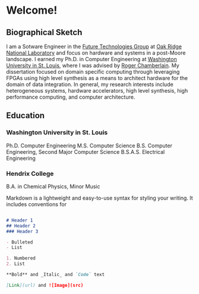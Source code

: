 # Welcome!

## Biographical Sketch
I am a Sotware Engineer in the [Future Technologies 
Group](https://csmd.ornl.gov/group/future-technologies) at [Oak Ridge National
Laboratory](https://www.ornl.gov/) and focus on hardware and systems in a
post-Moore landscape. I earned my Ph.D. in Computer Engineering 
at [Washington University in St. 
Louis](https://cse.wustl.edu/Pages/default.aspx), where I was advised by [Roger
Chamberlain](https://www.cse.wustl.edu/~roger/). My dissertation focused on
domain specific computing through leveraging FPGAs using high level synthesis
as a means to architect hardware for the domain of data integration. In
general, my research interests include heterogeneous systems, hardware
accelerators, high level synthesis, high performance computing, and computer
architecture. 


## Education 

### Washington University in St. Louis
Ph.D. Computer Engineering
M.S. Computer Science
B.S. Computer Engineering, Second Major Computer Science
B.S.A.S. Electrical Engineering


### Hendrix College 
B.A. in Chemical Physics, Minor Music

Markdown is a lightweight and easy-to-use syntax for styling your writing. It
includes conventions for

```markdown Syntax highlighted code block

# Header 1
## Header 2 
### Header 3

- Bulleted
- List

1. Numbered 
2. List

**Bold** and _Italic_ and `Code` text

[Link](url) and ![Image](src) 

```

